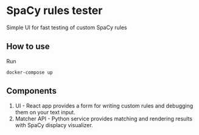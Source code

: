 # SpaCy rules tester
Simple UI for fast testing of custom SpaCy rules

## How to use
Run
```
docker-compose up 
```

## Components
1. UI - React app provides a form for writing custom rules and debugging them on your text input.
2. Matcher API - Python service provides matching and rendering results with SpaCy displacy visualizer. 